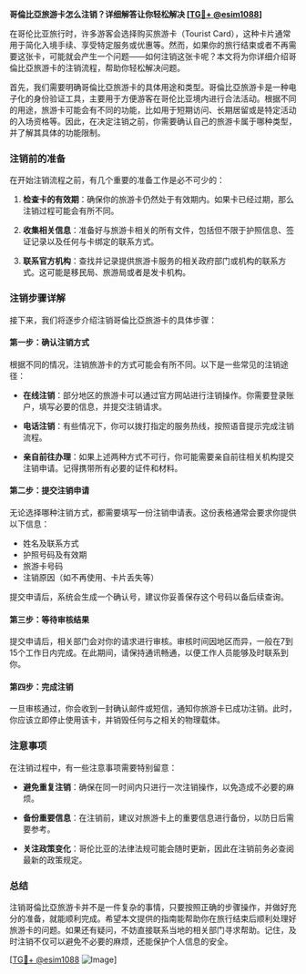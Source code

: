 **哥倫比亞旅游卡怎么注销？详细解答让你轻松解决 [[TG💪+ @esim1088](https://t.me/s/esim1088)]**

在哥伦比亚旅行时，许多游客会选择购买旅游卡（Tourist Card），这种卡片通常用于简化入境手续、享受特定服务或优惠等。然而，如果你的旅行结束或者不再需要这张卡，可能就会产生一个问题——如何注销这张卡呢？本文将为你详细介绍哥倫比亞旅游卡的注销流程，帮助你轻松解决问题。

首先，我们需要明确哥倫比亞旅游卡的具体用途和类型。哥倫比亞旅游卡是一种电子化的身份验证工具，主要用于方便游客在哥伦比亚境内进行合法活动。根据不同的用途，旅游卡可能会有不同的功能，比如用于短期访问、长期居留或是特定活动的入场资格等。因此，在决定注销之前，你需要确认自己的旅游卡属于哪种类型，并了解其具体的功能限制。

### 注销前的准备

在开始注销流程之前，有几个重要的准备工作是必不可少的：

1. **检查卡的有效期**：确保你的旅游卡仍然处于有效期内。如果卡已经过期，那么注销过程可能会有所不同。
   
2. **收集相关信息**：准备好与旅游卡相关的所有文件，包括但不限于护照信息、签证记录以及任何与卡绑定的联系方式。

3. **联系官方机构**：查找并记录提供旅游卡服务的相关政府部门或机构的联系方式。这可能是移民局、旅游局或者是发卡机构。

### 注销步骤详解

接下来，我们将逐步介绍注销哥倫比亞旅游卡的具体步骤：

#### 第一步：确认注销方式

根据不同的情况，注销旅游卡的方式可能会有所不同。以下是一些常见的注销途径：

- **在线注销**：部分地区的旅游卡可以通过官方网站进行注销操作。你需要登录账户，填写必要的信息，并提交注销请求。
  
- **电话注销**：有些情况下，你可以拨打指定的服务热线，按照语音提示完成注销流程。

- **亲自前往办理**：如果上述两种方式不可行，你可能需要亲自前往相关机构提交注销申请。记得携带所有必要的证件和材料。

#### 第二步：提交注销申请

无论选择哪种注销方式，都需要填写一份注销申请表。这份表格通常会要求你提供以下信息：

- 姓名及联系方式
- 护照号码及有效期
- 旅游卡号码
- 注销原因（如不再使用、卡片丢失等）

提交申请后，系统会生成一个确认号，建议你妥善保存这个号码以备后续查询。

#### 第三步：等待审核结果

提交申请后，相关部门会对你的请求进行审核。审核时间因地区而异，一般在7到15个工作日内完成。在此期间，请保持通讯畅通，以便工作人员能够及时联系到你。

#### 第四步：完成注销

一旦审核通过，你会收到一封确认邮件或短信，通知你旅游卡已成功注销。此时，你应该立即停止使用该卡，并销毁任何与之相关的物理载体。

### 注意事项

在注销过程中，有一些注意事项需要特别留意：

- **避免重复注销**：确保在同一时间内只进行一次注销操作，以免造成不必要的麻烦。
  
- **备份重要信息**：在注销前，建议对旅游卡上的重要信息进行备份，以防日后需要参考。

- **关注政策变化**：哥伦比亚的法律法规可能会随时更新，因此在注销前务必查阅最新的政策规定。

### 总结

注销哥倫比亞旅游卡并不是一件复杂的事情，只要按照正确的步骤操作，并做好充分的准备，就能顺利完成。希望本文提供的指南能帮助你在旅行结束后顺利处理好旅游卡的问题。如果还有疑问，不妨直接联系当地的相关部门寻求帮助。记住，及时注销不仅可以避免不必要的麻烦，还能保护个人信息的安全。

[[TG💪+ @esim1088](https://t.me/s/esim1088) ![Image](https://i.postimg.cc/4NQfJmqS/Snipaste-2025-05-13-00-14-12.png)]